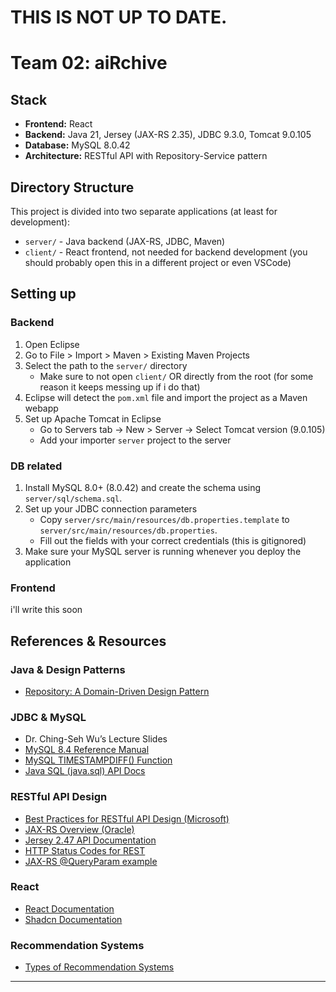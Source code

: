 # THIS IS NOT UP TO DATE.

# Team 02: aiRchive

## Stack
- **Frontend:** React
- **Backend:** Java 21, Jersey (JAX-RS 2.35), JDBC 9.3.0, Tomcat 9.0.105
- **Database:** MySQL 8.0.42
- **Architecture:** RESTful API with Repository-Service pattern

## Directory Structure

This project is divided into two separate applications (at least for development):
- `server/` - Java backend (JAX-RS, JDBC, Maven)
- `client/` - React frontend, not needed for backend development (you should probably open this in a different project or even VSCode)

## Setting up

### Backend
1. Open Eclipse
2. Go to File > Import > Maven > Existing Maven Projects
3. Select the path to the `server/` directory
   - Make sure to not open `client/` OR directly from the root (for some reason it keeps messing 
     up if i do that)
4. Eclipse will detect the `pom.xml` file and import the project as a Maven webapp
5. Set up Apache Tomcat in Eclipse
    - Go to Servers tab -> New > Server -> Select Tomcat version (9.0.105)
    - Add your importer `server` project to the server

### DB related
1. Install MySQL 8.0+ (8.0.42) and create the schema using `server/sql/schema.sql`.
2. Set up your JDBC connection parameters
   - Copy `server/src/main/resources/db.properties.template` to `server/src/main/resources/db.properties`.
   - Fill out the fields with your correct credentials (this is gitignored)
3. Make sure your MySQL server is running whenever you deploy the application

### Frontend

i'll write this soon

## References & Resources

### Java & Design Patterns
- [Repository: A Domain-Driven Design Pattern](https://www.umlboard.com/design-patterns/repository.html)


### JDBC & MySQL
- Dr. Ching-Seh Wu’s Lecture Slides
- [MySQL 8.4 Reference Manual](https://dev.mysql.com/doc/refman/8.4/en/)
- [MySQL TIMESTAMPDIFF() Function](https://www.w3resource.com/mysql/date-and-time-functions/mysql-timestampdiff-function.php)
- [Java SQL (java.sql) API Docs](https://docs.oracle.com/javase/8/docs/api/java/sql/package-summary.html)

### RESTful API Design
- [Best Practices for RESTful API Design (Microsoft)](https://learn.microsoft.com/en-us/azure/architecture/best-practices/api-design)
- [JAX-RS Overview (Oracle)](https://www.oracle.com/technical-resources/articles/java/jax-rs.html)
- [Jersey 2.47 API Documentation](https://eclipse-ee4j.github.io/jersey.github.io/apidocs/latest/jersey/index.html)
- [HTTP Status Codes for REST](https://restfulapi.net/http-status-codes/)
- [JAX-RS @QueryParam example](https://mkyong.com/webservices/jax-rs/jax-rs-queryparam-example/)

### React
- [React Documentation](https://react.dev/learn)
- [Shadcn Documentation](https://ui.shadcn.com/docs)

### Recommendation Systems
- [Types of Recommendation Systems](https://marutitech.medium.com/what-are-the-types-of-recommendation-systems-3487cbafa7c9)

---
